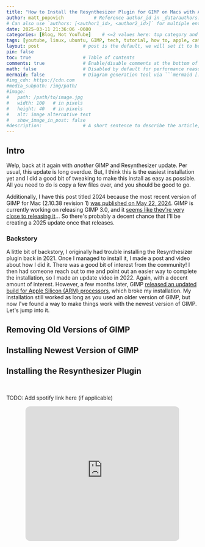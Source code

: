 ```yaml
---
title: "How to Install the Resynthesizer Plugin for GIMP on Macs with Apple Silicon (2024)"
author: matt_popovich           # Reference author_id in _data/authors.yml
# Can also use `authors: [<author1_id>, <author2_id>]` for multiple entries
date: 2025-03-11 21:36:06 -0600
categories: [Blog, Not YouTube]    # <=2 values here: top category and sub category
tags: [youtube, linux, ubuntu, GIMP, tech, tutorial, how to, apple, catalina, big sur, monterey, osx, mac, update, arm, apple silicon]                # TAG names should always be lowercase
layout: post                # post is the default, we will set it to be explicit
pin: false
toc: true                   # Table of contents
comments: true              # Enable/disable comments at the bottom of the post
math: false                 # Disabled by default for performance reasons
mermaid: false              # Diagram generation tool via ```mermaid [...]```
#img_cdn: https://cdn.com
#media_subpath: /img/path/
#image:
#   path: /path/to/image.jpg
#   width: 100   # in pixels
#   height: 40   # in pixels
#   alt: image alternative text
#   show_image_in_post: false
#description:               # A short sentence to describe the article, used when sharing links on social media and on homepage
---
```


## Intro
Welp, back at it again with *another* GIMP and Resynthesizer update. Per usual, this update is long overdue. But, I think this is the easiest installation yet and I did a good bit of tweaking to make this install as easy as possible. All you need to do is copy a few files over, and you should be good to go.

Additionally, I have this post titled 2024 because the most recent version of GIMP for Mac (2.10.38 revision 1) [was published on May 22, 2024](https://download.gimp.org/gimp/v2.10/osx/?C=M&O=D). GIMP is currently working on releasing GIMP 3.0, and it [seems like they're very close to releasing it](https://www.gimp.org/news/2025/02/10/gimp-3-0-RC3-released/)... So there's probably a decent chance that I'll be creating a 2025 update once that releases.

### Backstory
A little bit of backstory, I originally had trouble installing the Resynthesizer plugin back in 2021. Once I managed to install it, I made a post and video about how I did it. There was a good bit of interest from the community! I then had someone reach out to me and point out an easier way to complete the installation, so I made an update video in 2022. Again, with a decent amount of interest. However, a few months later, GIMP [released an updated build for Apple Silicon (ARM) processors](https://www.gimp.org/news/2022/12/02/gimp-2.10.32-apple-silicon/), which broke my installation. My installation still worked as long as you used an older version of GIMP, but now I've found a way to make things work with the newest version of GIMP. Let's jump into it.

## Removing Old Versions of GIMP

## Installing Newest Version of GIMP

## Installing the Resynthesizer Plugin




&nbsp;

TODO: Add spotify link here (if applicable)
<div style="text-align:center">
<iframe
style="border-radius:12px"
src="https://open.spotify.com/embed/track/5fEThMYHHyoohPxqsCvz1l?utm_source=generator"
width="80%" height="352" frameBorder="0"
allowfullscreen=""
allow="autoplay; clipboard-write; encrypted-media; fullscreen; picture-in-picture"
loading="lazy">
</iframe>
</div>

